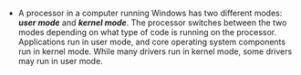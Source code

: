 - A processor in a computer running Windows has two different modes: ***user mode*** and ***kernel mode***. The processor switches between the two modes depending on what type of code is running on the processor.
 Applications run in user mode, and core operating system components run in kernel mode. While many drivers run in kernel mode, some drivers may run in user mode.
